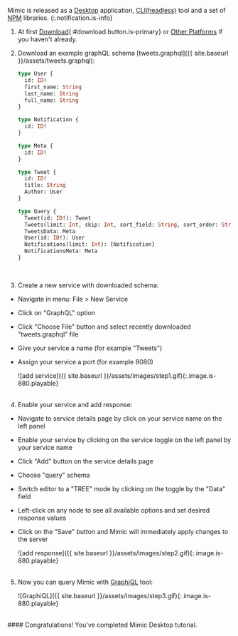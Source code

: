 Mimic is released as a [Desktop](https://github.com/creditkarma/Mimic/releases/latest) application, [CLI(headless)](https://www.npmjs.com/package/@creditkarma/mimic-cli) tool and a set of [NPM](https://www.npmjs.com/search?q=@creditkarma/mimic) libraries.
{:.notification.is-info}

1.  At first [Download](https://github.com/creditkarma/Mimic/releases/latest){:#download.button.is-primary} or [Other Platforms](https://github.com/creditkarma/Mimic/releases/latest) if you haven't already.

2.  Download an example graphQL schema [tweets.graphql]({{ site.baseurl }}/assets/tweets.graphql):

    ```graphql
    type User {
      id: ID!
      first_name: String
      last_name: String
      full_name: String
    }

    type Notification {
      id: ID!
    }

    type Meta {
      id: ID!
    }

    type Tweet {
      id: ID!
      title: String
      Author: User
    }

    type Query {
      Tweet(id: ID!): Tweet 
      Tweets(limit: Int, skip: Int, sort_field: String, sort_order: String): [Tweet]
      TweetsData: Meta
      User(id: ID!): User
      Notifications(limit: Int): [Notification]
      NotificationsMeta: Meta
    }
    ```
<br/>

3.  Create a new service with downloaded schema:
  * Navigate in menu: File > New Service
  * Click on "GraphQL" option
  * Click "Choose File" button and select recently downloaded "tweets.graphql" file
  * Give your service a name (for example "Tweets")
  * Assign your service a port (for example 8080)

    ![add service]({{ site.baseurl }}/assets/images/step1.gif){:.image.is-880.playable}
<br/><br/>

4.  Enable your service and add response:
  * Navigate to service details page by click on your service name on the left panel
  * Enable your service by clicking on the service toggle on the left panel by your service name
  * Click "Add" button on the service details page
  * Choose "query" schema
  * Switch editor to a "TREE" mode by clicking on the toggle by the "Data" field
  * Left-click on any node to see all available options and set desired response values
  * Click on the "Save" button and Mimic will immediately apply changes to the server

    ![add response]({{ site.baseurl }}/assets/images/step2.gif){:.image.is-880.playable}
<br/><br/>

5.  Now you can query Mimic with [GraphiQL](https://electronjs.org/apps/graphiql) tool:

    ![GraphiQL]({{ site.baseurl }}/assets/images/step3.gif){:.image.is-880.playable}
<br/>
#### Congratulations! You've completed Mimic Desktop tutorial.
